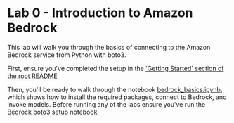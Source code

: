 # Lab 0 - Introduction to Amazon Bedrock

This lab will walk you through the basics of connecting to the Amazon Bedrock service from Python with boto3.

First, ensure you've completed the setup in the ['Getting Started' section of the root README](../README.md#Getting-started)

Then, you'll be ready to walk through the notebook [bedrock_basics.ipynb](bedrock_basics.ipynb), which shows how to install the required packages, connect to Bedrock, and invoke models. Before running any of the labs ensure you've run the [Bedrock boto3 setup notebook](../00_Prerequisites/bedrock_basics.ipynb).
